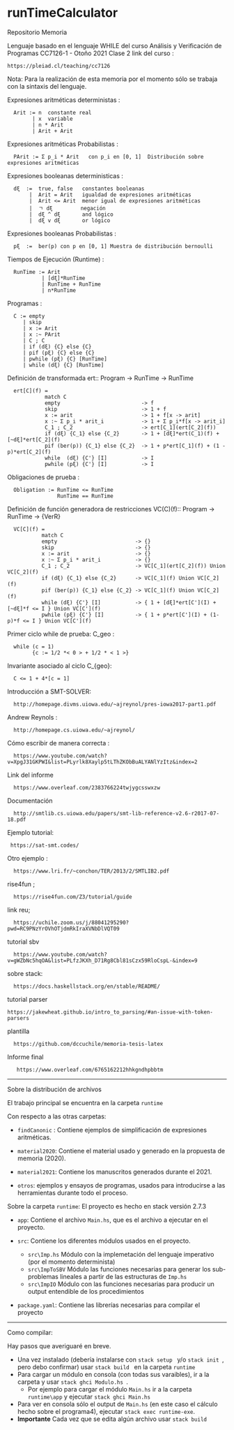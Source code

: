 # runTimeCalculator
Repositorio Memoria 


Lenguaje basado en el lenguaje WHILE del curso Análisis y Verificación de Programas CC7126-1 - Otoño 2021 Clase 2
link del curso :

    https://pleiad.cl/teaching/cc7126

Nota: Para la realización de esta memoria por el momento sólo se trabaja con la sintaxis del lenguaje.

Expresiones aritméticas deterministas :

      Arit := n  constante real
            | x  variable
            | n * Arit
            | Arit + Arit

Expresiones aritméticas Probabilistas :

      PArit := Σ p_i * Arit   con p_i en [0, 1]  Distribución sobre expresiones aritméticas

            
Expresiones booleanas deterministicas :
        
      dξ  :=  true, false   constantes booleanas
           |  Arit = Arit   igualdad de expresiones aritméticas
           |  Arit <= Arit  menor igual de expresiones aritméticas
           |  ㄱ dξ         negación
           |  dξ ^ dξ       and lógico
           |  dξ v dξ       or lógico

Expresiones booleanas Probabilistas :

      pξ  :=  ber(p) con p en [0, 1] Muestra de distribución bernoulli 

Tiempos de Ejecución (Runtime) :

      RunTime := Arit
               | [dξ]*RunTime
               | RunTime + RunTime
               | n*RunTime
Programas :

      C := empty
         | skip
         | x := Arit
         | x :~ PArit
         | C ; C 
         | if (dξ) {C} else {C}
         | pif (pξ) {C} else {C}
         | pwhile (pξ) {C} [RunTime]
         | while (dξ) {C} [RunTime]

Definición de transformada ert:: Program -> RunTime -> RunTime 

      ert[C](f) = 
                match C
                empty                          -> f                
                skip                           -> 1 + f
                x := arit                      -> 1 + f[x -> arit]
                x :~ Σ p_i * arit_i            -> 1 + Σ p_i*f[x -> arit_i]
                C_1 ; C_2                      -> ert[C_1](ert[C_2](f))
                if (dξ) {C_1} else {C_2}       -> 1 + [dξ]*ert(C_1)(f) + [~dξ]*ert[C_2](f)
                pif (ber(p)) {C_1} else {C_2}  -> 1 + p*ert[C_1](f) + (1 - p)*ert[C_2](f)
                while  (dξ) {C'} [I]           -> I
                pwhile (pξ) {C'} [I]           -> I

Obligaciones de prueba :

      Obligation := RunTime <= RunTime
                    RunTime == RunTime

Definición de función generadora de restricciones  VC(C)(f):: Program -> RunTime -> {VerR}

      VC[C](f) = 
               match C
               empty                         -> {}
               skip                          -> {}
               x := arit                     -> {}
               x :~ Σ p_i * arit_i           -> {}
               C_1 ; C_2                     -> VC[C_1](ert[C_2](f)) Union VC[C_2](f)
               if (dξ) {C_1} else {C_2}      -> VC[C_1](f) Union VC[C_2](f)
               pif (ber(p)) {C_1} else {C_2} -> VC[C_1](f) Union VC[C_2](f)
               while (dξ) {C'} [I]           -> { 1 + [dξ]*ert[C'](I) + [~dξ]*f <= I } Union VC[C'](f)
               pwhile (pξ) {C'} [I]          -> { 1 + p*ert[C'](I) + (1-p)*f <= I } Union VC[C'](f)



Primer ciclo while de prueba:
      C_geo :

      while (c = 1)
            {c := 1/2 *< 0 > + 1/2 * < 1 >}

Invariante asociado al ciclo C_{geo}:

      C <= 1 + 4*[c = 1]


Introducción a SMT-SOLVER:

      http://homepage.divms.uiowa.edu/~ajreynol/pres-iowa2017-part1.pdf

Andrew Reynols :

      http://homepage.cs.uiowa.edu/~ajreynol/

Cómo escribir de manera correcta :
    
      https://www.youtube.com/watch?v=XpgJ31GKPWI&list=PLyrlk8Xaylp5tLThZKObBuALYANlYzItz&index=2 

Link del informe 

      https://www.overleaf.com/2383766224twjygcsswxzw

Documentación

      http://smtlib.cs.uiowa.edu/papers/smt-lib-reference-v2.6-r2017-07-18.pdf

Ejemplo tutorial:

     https://sat-smt.codes/

Otro ejemplo :

      https://www.lri.fr/~conchon/TER/2013/2/SMTLIB2.pdf

rise4fun ;

      https://rise4fun.com/Z3/tutorial/guide

link reu;

      https://uchile.zoom.us/j/88041295290?pwd=RC9PNzYrOVhOTjdmRkIraXVNbDlVQT09


tutorial sbv

      https://www.youtube.com/watch?v=gWZbNc5hqOA&list=PLfzJKXh_D71Rg8Cbl81sCzx59RloCspL-&index=9

sobre stack:

      https://docs.haskellstack.org/en/stable/README/

tutorial parser
    
    https://jakewheat.github.io/intro_to_parsing/#an-issue-with-token-parsers

plantilla 

      https://github.com/dccuchile/memoria-tesis-latex 

Informe final
       
       https://www.overleaf.com/6765162212hhkgndhpbbtm

------------------------------------------------------------------------------------------------------------------------------------------------------------

Sobre la distribución de archivos

El trabajo principal se encuentra en la carpeta `runtime`

Con respecto a las otras carpetas: 

- `findCanonic` : Contiene ejemplos de simplificación de expresiones aritméticas.

- `material2020`: Contiene el material usado y generado en la propuesta de memoria (2020).

- `material2021`: Contiene los manuscritos generados durante el 2021.

- `otros`: ejemplos y ensayos de programas, usados para introducirse a las herramientas durante todo el proceso.

Sobre la carpeta `runtime`: El proyecto es hecho en stack versión 2.7.3

- `app`: Contiene el archivo `Main.hs`, que es el archivo a ejecutar en el proyecto.

- `src`: Contiene los diferentes módulos usados en el proyecto.
    - `src\Imp.hs` Módulo con la implemetación del lenguaje imperativo (por el momento determinista)
    - `src\ImpToSBV` Módulo  las funciones necesarias para generar los sub-problemas lineales a partir de las estructuras de `Imp.hs`
    - `src\ImpIO` Módulo con las funciones necesarias para producir un output entendible de los procedimientos

- `package.yaml`: Contiene las librerías necesarias para compilar el proyecto

--------------------------------------------------------------------------------------------------------------------------------------------------------

Como compilar:

Hay pasos que averiguaré en breve.

- Una vez instalado (debería instalarse con  `stack setup ` y/o `stack init `, pero debo confirmar) usar  `stack build ` en la carpeta  `runtime`
- Para cargar un módulo en consola (con todas sus varaibles), ir a la carpeta y usar  `stack ghci Modulo.hs `.
   - Por ejemplo para cargar el módulo  `Main.hs` ir a la carpeta  `runtime\app` y ejecutar  `stack ghci Main.hs `
- Para ver en consola sólo el output de  `Main.hs` (en este caso el cálculo hecho sobre el programa4), ejecutar  `stack exec runtime-exe`.
- **Importante** Cada vez que se edita algún archivo usar  `stack build`


